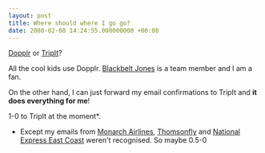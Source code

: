 ```yaml
---
layout: post
title: Where should where I go go?
date: 2008-02-08 14:24:55.000000000 +00:00
---
```

<a target="_blank" href="https://www.dopplr.com">Dopplr</a> or <a target="_blank" href="https://www.tripit.com/">TripIt</a>?

All the cool kids use Dopplr. <a target="_blank" href="https://www.blackbeltjones.com/work/">Blackbelt Jones</a> is a team member and I am a fan.

On the other hand, I can just forward my email confirmations to TripIt and <strong>it does everything for me</strong>!

1-0 to TripIt at the moment*.

* Except my emails from <a target="_blank" href="https://www.flymonarch.com/">Monarch Airlines</a>, <a target="_blank" href="https://www.thomsonfly.com">Thomsonfly</a> and <a target="_blank" href="https://www.nationalexpresseastcoast.com/">National Express East Coast</a> weren't recognised. So maybe 0.5-0
